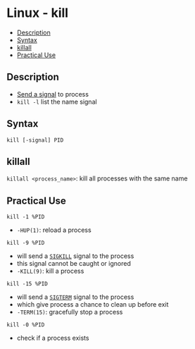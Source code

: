 # Linux - kill

* [Description](#description)
* [Syntax](#syntax)
* [killall](#killall)
* [Practical Use](#practical-use)

## Description

- [Send a signal](linux-signal.md#how-to-send-signal) to process
- `kill -l` list the name signal

## Syntax

`kill [-signal] PID`

## killall

`killall <process_name>`: kill all processes with the same name

## Practical Use

`kill -1 %PID`

- `-HUP(1)`: reload a process

`kill -9 %PID`

- will send a [`SIGKILL`](linux-standard-signal.md) signal to the process
- this signal cannot be caught or ignored
- `-KILL(9)`: kill a process

`kill -15 %PID`

- will send a [`SIGTERM`](linux-standard-signal.md) signal to the process
- which give process a chance to clean up before exit
- `-TERM(15)`: gracefully stop a process

`kill -0 %PID`

- check if a process exists

